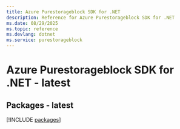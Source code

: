 ```yaml
---
title: Azure Purestorageblock SDK for .NET
description: Reference for Azure Purestorageblock SDK for .NET
ms.date: 08/29/2025
ms.topic: reference
ms.devlang: dotnet
ms.service: purestorageblock
---
```

# Azure Purestorageblock SDK for .NET - latest
## Packages - latest
[!INCLUDE [packages](purestorageblock-index.md)]